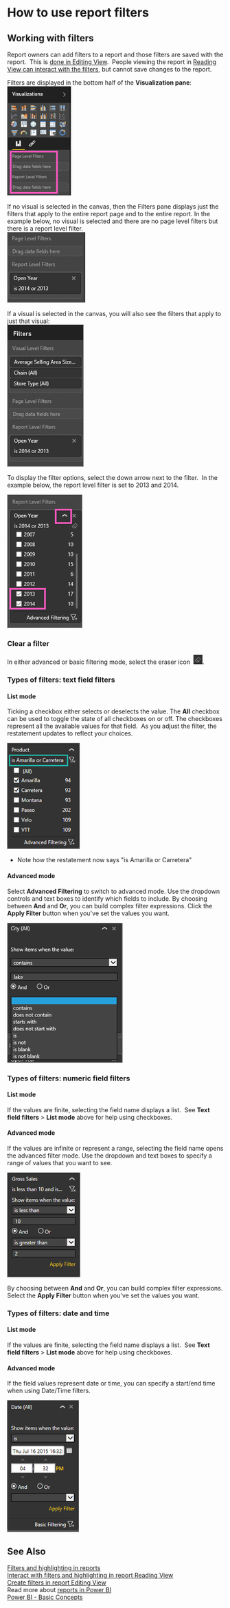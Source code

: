 ﻿<properties 
   pageTitle="How to use report filters"
   description="How to use report filters"
   services="powerbi" 
   documentationCenter="" 
   authors="mihart" 
   manager="mblythe" 
   editor=""
   tags=""/>
 
<tags
   ms.service="powerbi"
   ms.devlang="NA"
   ms.topic="article"
   ms.tgt_pltfrm="NA"
   ms.workload="powerbi"
   ms.date="10/16/2015"
   ms.author="mihart"/>

# How to use report filters  

## Working with filters  
Report owners can add filters to a report and those filters are saved with the report.  This is [done in Editing View](powerbi-service-add-a-filter-to-a-report.md).  People viewing the report in [Reading View can interact with the filters](powerbi-service-interact-with-a-report-in-reading-view.md), but cannot save changes to the report.

Filters are displayed in the bottom half of the **Visualization pane**:  
![](media/powerbi-service-how-to-use-a-report-filter/PBI_FilterList.jpg)

If no visual is selected in the canvas, then the Filters pane displays just the filters that apply to the entire report page and to the entire report. In the example below, no visual is selected and there are no page level filters but there is a report level filter.  
![](media/powerbi-service-how-to-use-a-report-filter/PBI_FilterListWithReportFilter.jpg)  

If a visual is selected in the canvas, you will also see the filters that apply to just that visual:  
![](media/powerbi-service-how-to-use-a-report-filter/PBI_FilterListWithReportAndVIsLevelFilters.jpg)

To display the filter options, select the down arrow next to the filter.  In the example below, the report level filter is set to 2013 and 2014. 

![](media/powerbi-service-how-to-use-a-report-filter/PBI_FilterListDropdown.jpg)

### Clear a filter  
 In either advanced or basic filtering mode, select the eraser icon  ![](media/powerbi-service-how-to-use-a-report-filter/PBI_eraserIcon.jpg). 

### Types of filters: text field filters  
#### List mode  
Ticking a checkbox either selects or deselects the value. The **All** checkbox can be used to toggle the state of all checkboxes on or off. The checkboxes represent all the available values for that field.  As you adjust the filter, the restatement updates to reflect your choices.  

![](media/powerbi-service-how-to-use-a-report-filter/PBI_restatement.png)

-   Note how the restatement now says "is Amarilla or Carretera"

#### Advanced mode  
Select **Advanced Filtering** to switch to advanced mode. Use the dropdown controls and text boxes to identify which fields to include. By choosing between **And** and **Or**, you can build complex filter expressions. Click the **Apply Filter** button when you've set the values you want.  

![](media/powerbi-service-how-to-use-a-report-filter/aboutFilters.png)

### Types of filters: numeric field filters  
#### List mode  
If the values are finite, selecting the field name displays a list.  See **Text field filters** &gt; **List mode** above for help using checkboxes.   

#### Advanced mode  
If the values are infinite or represent a range, selecting the field name opens the advanced filter mode. Use the dropdown and text boxes to specify a range of values that you want to see.  

![](media/powerbi-service-how-to-use-a-report-filter/PBI_dropdown-and-text.png)

By choosing between **And** and **Or**, you can build complex filter expressions. Select the **Apply Filter** button when you've set the values you want.

### Types of filters: date and time  
#### List mode  
If the values are finite, selecting the field name displays a list.  See **Text field filters** &gt; **List mode** above for help using checkboxes.   

#### Advanced mode  
If the field values represent date or time, you can specify a start/end time when using Date/Time filters.  

![](media/powerbi-service-how-to-use-a-report-filter/PBI_date-time-filters.png)

## See Also  
[Filters and highlighting in reports](powerbi-service-about-filters-and-highlighting-in-reports.md)  
[Interact with filters and highlighting in report Reading View](powerbi-service-interact-with-a-report-in-reading-view.md)  
[Create filters in report Editing View](powerbi-service-add-a-filter-to-a-report.md)  
Read more about [reports in Power BI](powerbi-service-reports.md)  
[Power BI - Basic Concepts](powerbi-service-basic-concepts.md) 
